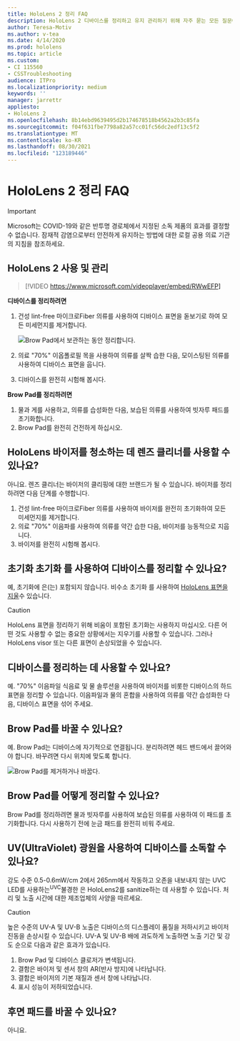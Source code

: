 ```yaml
---
title: HoloLens 2 정리 FAQ
description: HoloLens 2 디바이스를 정리하고 유지 관리하기 위해 자주 묻는 모든 질문에 대한 최신 답변을 얻습니다.
author: Teresa-Motiv
ms.author: v-tea
ms.date: 4/14/2020
ms.prod: hololens
ms.topic: article
ms.custom:
- CI 115560
- CSSTroubleshooting
audience: ITPro
ms.localizationpriority: medium
keywords: ''
manager: jarrettr
appliesto:
- HoloLens 2
ms.openlocfilehash: 8b14ebd9639495d2b174678518b4562a2b3c85fa
ms.sourcegitcommit: f04f631fbe7798a82a57cc01fc56dc2edf13c5f2
ms.translationtype: MT
ms.contentlocale: ko-KR
ms.lasthandoff: 08/30/2021
ms.locfileid: "123189446"
---
```

# <a name="hololens-2-cleaning-faq"></a>HoloLens 2 정리 FAQ

> [!IMPORTANT]  
> Microsoft는 COVID-19와 같은 반투명 경로체에서 지정된 소독 제품의 효과를 결정할 수 없습니다. 잠재적 감염으로부터 안전하게 유지하는 방법에 대한 로컬 공용 의료 기관의 지침을 참조하세요.  

## <a name="hololens-2-use-and-care"></a>HoloLens 2 사용 및 관리

> [!VIDEO https://www.microsoft.com/videoplayer/embed/RWwEFP]

<!-- <iframe src="https://channel9.msdn.com/Shows/Docs-Mixed-Reality/HoloLens-2-Use-and-Care/player" width="960" height="540" allowFullScreen frameBorder="0" title="HoloLens 2 Use and Care - Microsoft Channel 9 Video"></iframe> -->

**디바이스를 정리하려면**

1. 건성 lint-free 마이크로Fiber 의류를 사용하여 디바이스 표면을 돋보기로 하여 모든 미세먼지를 제거합니다.

   ![Brow Pad에서 보관하는 동안 정리합니다.](images/hl2-cleaning.png)

2. 의료 "70%" 이옵폴로필 목을 사용하여 의류를 살짝 습한 다음, 모이스팅된 의류를 사용하여 디바이스 표면을 웁니다.

3. 디바이스를 완전히 시험해 봅시다.

**Brow Pad를 정리하려면**

1. 물과 게를 사용하고, 의류를 습성화한 다음, 보습된 의류를 사용하여 빗자루 패드를 초기화합니다.
1. Brow Pad를 완전히 건전하게 하십시오.

## <a name="can-i-use-any-lens-cleaner-for-cleaning-the-hololens-visor"></a>HoloLens 바이저를 청소하는 데 렌즈 클리너를 사용할 수 있나요?

아니요. 렌즈 클리너는 바이저의 클리핑에 대한 브랜드가 될 수 있습니다. 바이저를 정리하려면 다음 단계를 수행합니다.  

1. 건성 lint-free 마이크로Fiber 의류를 사용하여 바이저를 완전히 초기화하여 모든 미세먼지를 제거합니다.
1. 의료 "70%" 이음파를 사용하여 의류를 약간 습한 다음, 바이저를 능동적으로 지웁니다.
1. 바이저를 완전히 시험해 봅시다.

## <a name="can-i-use-disinfecting-wipes-to-clean-the-device"></a>초기화 초기화 를 사용하여 디바이스를 정리할 수 있나요?

예, 초기화에 은(는) 포함되지 않습니다. 비수소 초기화 를 사용하여 [HoloLens 표면을 지울](#hololens-2-use-and-care)수 있습니다.  

> [!CAUTION]  
> HoloLens 표면을 정리하기 위해 비움이 포함된 초기화는 사용하지 마십시오. 다른 어떤 것도 사용할 수 없는 중요한 상황에서는 지우기를 사용할 수 있습니다. 그러나 HoloLens visor 또는 다른 표면이 손상되었을 수 있습니다.

## <a name="can-i-use-alcohol-to-clean-the-device"></a>디바이스를 정리하는 데 사용할 수 있나요?

예. "70%" 이음파일 식음료 및 물 솔루션을 사용하여 바이저를 비롯한 디바이스의 하드 표면을 정리할 수 있습니다. 이음파일과 물의 혼합을 사용하여 의류를 약간 습성화한 다음, 디바이스 표면을 섞어 주세요.

## <a name="is-the-brow-pad-replaceable"></a>Brow Pad를 바꿀 수 있나요?

예. Brow Pad는 디바이스에 자기적으로 연결됩니다. 분리하려면 헤드 밴드에서 끌어와야 합니다. 바꾸려면 다시 위치에 맞도록 합니다.

![Brow Pad를 제거하거나 바꿉다.](images/hololens2-remove-browpad.png)

## <a name="how-can-i-clean-the-brow-pad"></a>Brow Pad를 어떻게 정리할 수 있나요?

Brow Pad를 정리하려면 물과 빗자루를 사용하여 보습된 의류를 사용하여 이 패드를 초기화합니다. 다시 사용하기 전에 눈금 패드를 완전히 비워 주세요.

## <a name="can-i-use-ultraviolet-uv-light-to-sanitize-the-device"></a>UV(UltraViolet) 광원을 사용하여 디바이스를 소독할 수 있나요?

강도 수준 0.5-0.6mW/cm 2에서 265nm에서 작동하고 오존을 내보내지 않는 UVC LED를 사용하는<sup>UVC</sup>불경한 은 HoloLens2를 sanitize하는 데 사용할 수 있습니다. 처리 및 노출 시간에 대한 제조업체의 사양을 따르세요.

> [!CAUTION]  
> 높은 수준의 UV-A 및 UV-B 노출은 디바이스의 디스플레이 품질을 저하시키고 바이저 진동을 손상시킬 수 있습니다. UV-A 및 UV-B 배에 과도하게 노출하면 노출 기간 및 강도 순으로 다음과 같은 효과가 있습니다.
>  
> 1. Brow Pad 및 디바이스 클로저가 변색됩니다.
> 1. 결함은 바이저 및 센서 창의 AR(반사 방지)에 나타납니다.
> 1. 결함은 바이저의 기본 재질과 센서 창에 나타납니다.
> 1. 표시 성능이 저하되었습니다.

## <a name="is-the-rear-pad-replaceable"></a>후면 패드를 바꿀 수 있나요?

아니요.
